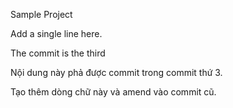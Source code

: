 Sample Project

Add a single line here.

The commit is the third

Nội dung này phả được commit trong commit thứ 3.

Tạo thêm dòng chữ này và amend vào commit cũ.